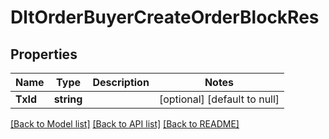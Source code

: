 # DltOrderBuyerCreateOrderBlockRes

## Properties
Name | Type | Description | Notes
------------ | ------------- | ------------- | -------------
**TxId** | **string** |  | [optional] [default to null]

[[Back to Model list]](../README.md#documentation-for-models) [[Back to API list]](../README.md#documentation-for-api-endpoints) [[Back to README]](../README.md)

